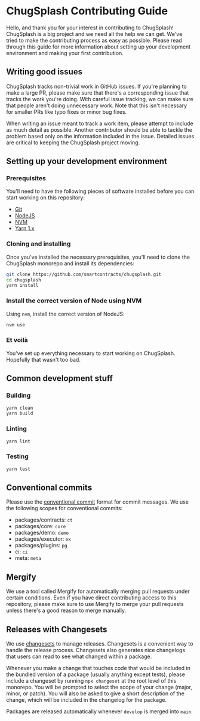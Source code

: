 # ChugSplash Contributing Guide

Hello, and thank you for your interest in contributing to ChugSplash!
ChugSplash is a big project and we need all the help we can get.
We've tried to make the contributing process as easy as possible.
Please read through this guide for more information about setting up your development environment and making your first contribution.

## Writing good issues

ChugSplash tracks non-trivial work in GitHub issues.
If you're planning to make a large PR, please make sure that there's a corresponding issue that tracks the work you're doing.
With careful issue tracking, we can make sure that people aren't doing unnecessary work.
Note that this isn't necessary for smaller PRs like typo fixes or minor bug fixes.

When writing an issue meant to track a work item, please attempt to include as much detail as possible.
Another contributor should be able to tackle the problem based only on the information included in the issue.
Detailed issues are critical to keeping the ChugSplash project moving.

## Setting up your development environment

### Prerequisites

You'll need to have the following pieces of software installed before you can start working on this repository:

- [Git](https://git-scm.com/downloads)
- [NodeJS](https://nodejs.org/en/download/)
- [NVM](https://github.com/nvm-sh/nvm)
- [Yarn 1.x](https://classic.yarnpkg.com/en/docs/install)

### Cloning and installing

Once you've installed the necessary prerequisites, you'll need to clone the ChugSplash monorepo and install its dependencies:

```sh
git clone https://github.com/smartcontracts/chugsplash.git
cd chugsplash
yarn install
```

### Install the correct version of Node using NVM

Using `nvm`, install the correct version of NodeJS:

```sh
nvm use
```

### Et voilà

You've set up everything necessary to start working on ChugSplash.
Hopefully that wasn't too bad.

## Common development stuff

### Building

```sh
yarn clean
yarn build
```

### Linting

```sh
yarn lint
```

### Testing

```sh
yarn test
```

## Conventional commits

Please use the [conventional commit](https://www.conventionalcommits.org) format for commit messages.
We use the following scopes for conventional commits:

- packages/contracts: `ct`
- packages/core: `core`
- packages/demo: `demo`
- packages/executor: `ex`
- packages/plugins: `pg`
- ci: `ci`
- meta: `meta`

## Mergify

We use a tool called Mergify for automatically merging pull requests under certain conditions.
Even if you have direct contributing access to this repository, please make sure to use Mergify to merge your pull requests unless there's a good reason to merge manually.

## Releases with Changesets

We use [changesets](https://github.com/changesets/changesets) to manage releases.
Changesets is a convenient way to handle the release process.
Changesets also generates nice changelogs that users can read to see what changed within a package.

Whenever you make a change that touches code that would be included in the bundled version of a package (usually anything except tests), please include a changeset by running `npx changeset` at the root level of this monorepo.
You will be prompted to select the scope of your change (major, minor, or patch).
You will also be asked to give a short description of the change, which will be included in the changelog for the package.

Packages are released automatically whenever `develop` is merged into `main`.
